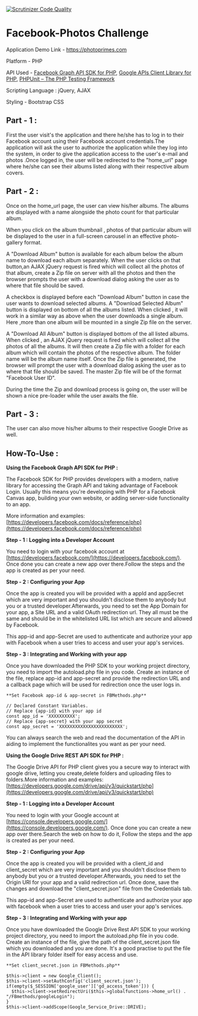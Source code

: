 [![Scrutinizer Code Quality](https://scrutinizer-ci.com/g/coderboy007/rtCamp-FB-Challenge/badges/quality-score.png?b=master)](https://scrutinizer-ci.com/g/coderboy007/rtCamp-FB-Challenge/?branch=master)
# Facebook-Photos Challenge

Application Demo Link - https://photoprimes.com

Platform - PHP

API Used - [Facebook Graph API SDK for PHP](https://github.com/facebook/php-graph-sdk), [Google APIs Client Library for PHP](https://github.com/google/google-api-php-client), [PHPUnit – The PHP Testing Framework](https://phpunit.de/)

Scripting Language : jQuery, AJAX

Styling -  Bootstrap CSS

## Part - 1 :

First the user visit's the application and there he/she has to log in to their Facebook account using their Facebook account credentials.The application will ask the user to authorize the application while they log into the system, in order to give the application access to the user's e-mail and photos .Once logged in, the user will be redirected to the "home_url" page where he/she can see their albums listed along with their respective album covers.

## Part - 2 :

Once on the home_url page, the user can view his/her albums. The albums are displayed with a name alongside the photo count for that particular album.

When you click on the album thumbnail , photos of that particular album will be displayed to the user in a full-screen carousel in an effective photo-gallery format.

A "Download Album" button is available for each album below the album name to download each album separately. When the user clicks on that button,an AJAX jQuery request is fired which will collect all the photos of that album, create a Zip file on server with all the photos and then the browser prompts the user with a download dialog asking the user as to where that file should be saved.

A checkbox is displayed before each "Download Album" button in case the user wants to download selected albums. A "Download Selected Album" button is displayed on bottom of all the albums listed. When clicked , it will work in a similar way as above when the user downloads a single album. Here ,more than one album will be mounted in a single Zip file on the server.

A "Download All Album" button is displayed bottom of the all listed albums. When clicked , an AJAX jQuery request is fired which will collect all the photos of all the albums. It will then create a Zip file with a folder for each album which will contain the photos of the respective album. The folder name will be the album name itself. Once the Zip file is generated, the browser will prompt the user with a download dialog asking the user as to where that file should be saved. The master Zip file will be of the format "Facebook User ID".

During the time the Zip and download process is going on, the user will be shown a nice pre-loader while the user awaits the file.

## Part - 3 :

The user can also move his/her albums to their respective Google Drive as well.

## How-To-Use :

**Using the Facebook Graph API SDK for PHP :**

The Facebook SDK for PHP provides developers with a modern, native library for accessing the Graph API and taking advantage of Facebook Login. Usually this means you're developing with PHP for a Facebook Canvas app, building your own website, or adding server-side functionality to an app.

More information and examples:  [https://developers.facebook.com/docs/reference/php](https://developers.facebook.com/docs/reference/php)

**Step - 1 : Logging into a Developer Account**

You need to login with your facebook account at  [https://developers.facebook.com/](https://developers.facebook.com/). Once done you can create a new app over there.Follow the steps and the app is created as per your need.

**Step - 2 : Configuring your App**

Once the app is created you will be provided with a appId and appSecret which are very important and you shouldn't disclose them to anybody but you or a trusted developer.Afterwards, you need to set the App Domain for your app, a Site URL and a valid OAuth redirection url. They all must be the same and should be in the whitelisted URL list which are secure and allowed by Facebook.

This app-id and app-Secret are used to authenticate and authorize your app with Facebook when a user tries to access and user your app's services.

**Step - 3 : Integrating and Working with your app**

Once you have downloaded the PHP SDK to your working project directory, you need to import the autoload.php file in you code. Create an instance of the file, replace app-id and app-secret and provide the redirection URL and a callback page which will be used for redirection once the user logs in.

    **Set Facebook app-id & app-secret in FBMethods.php**
    
    // Declared Constant Variables.  
    // Replace {app-id} with your app id  
    const app_id = 'XXXXXXXXXX';  
    // Replace {app-secret} with your app secret  
    const app_secret = 'XXXXXXXXXXXXXXXXXXXXXXXX';

You can always search the web and read the documentation of the API in aiding to implement the functionalites you want as per your need.

**Using the Google Drive REST API SDK for PHP :**

The Google Drive API for PHP client gives you a secure way to interact with google drive, letting you create,delete folders and uploading files to folders.More information and examples:  [https://developers.google.com/drive/api/v3/quickstart/php](https://developers.google.com/drive/api/v3/quickstart/php)

**Step - 1 : Logging into a Developer Account**

You need to login with your Google account at  [https://console.developers.google.com/](https://console.developers.google.com/). Once done you can create a new app over there.Search the web on how to do it, Follow the steps and the app is created as per your need.

**Step - 2 : Configuring your App**

Once the app is created you will be provided with a client_id and client_secret which are very important and you shouldn't disclose them to anybody but you or a trusted developer.Afterwards, you need to set the Origin URl for your app and a valid redirection url. Once done, save the changes and download the "client_secret.json" file from the Credentials tab.

This app-id and app-Secret are used to authenticate and authorize your app with facebook when a user tries to access and user your app's services.

**Step - 3 : Integrating and Working with your app**

Once you have downloaded the Google Drive Rest API SDK to your working project directory, you need to import the autoload.php file in you code. Create an instance of the file, give the path of the client_secret.json file which you downloaded and you are done. It's a good practise to put the file in the API library folder itself for easy access and use.

    **Set client_secret.json in FBMethods.php**
    
    $this->client = new Google_Client();  
    $this->client->setAuthConfig('client_secret.json');  
    if(empty($_SESSION['google_user']['gd_access_token'])) {  
      $this->client->setRedirectUri($this->globalfunctions->home_url() . "/FBmethods/googleLogin");  
    }  
    $this->client->addScope(Google_Service_Drive::DRIVE);
